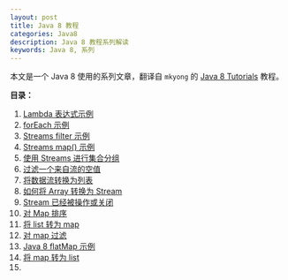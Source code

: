 ```yaml
---
layout: post
title: Java 8 教程
categories: Java8
description: Java 8 教程系列解读
keywords: Java 8, 系列
---
```


本文是一个 Java 8 使用的系列文章，翻译自 `mkyong` 的 [Java 8 Tutorials](https://www.mkyong.com/tutorials/java-8-tutorials/) 教程。

**目录：**
1. [Lambda 表达式示例](http://zhangjinmiao.github.io/java8/2019/08/01/Java-8-Lambda-%E8%A1%A8%E8%BE%BE%E5%BC%8F%E6%AF%94%E8%BE%83%E5%99%A8%E4%BD%BF%E7%94%A8.html)
2. [forEach 示例](http://zhangjinmiao.github.io/java8/2019/08/02/Java8-forEach-%E4%BD%BF%E7%94%A8.html)
3. [Streams filter 示例](http://zhangjinmiao.github.io/java8/2019/08/03/Java-8-Streams-filter-%E7%A4%BA%E4%BE%8B.html)
4. [Streams map() 示例](http://zhangjinmiao.github.io/java8/2019/08/04/Java-8-Streams-map-%E4%BD%BF%E7%94%A8.html)
5. [使用 Streams 进行集合分组](http://zhangjinmiao.github.io/java8/2019/08/05/Java-8-Stream-Collectors-%E5%88%86%E7%BB%84-%E7%BB%9F%E8%AE%A1%E7%AD%89%E6%93%8D%E4%BD%9C.html)
6. [过滤一个来自流的空值](http://zhangjinmiao.github.io/java8/2019/08/06/Java-8-Stream-%E8%BF%87%E6%BB%A4%E7%A9%BA%E5%80%BC.html)
7. [将数据流转换为列表](http://zhangjinmiao.github.io/java8/2019/08/07/Java-8-%E5%B0%86%E6%95%B0%E6%8D%AE%E6%B5%81%E8%BD%AC%E6%8D%A2%E4%B8%BA%E5%88%97%E8%A1%A8.html)
8. [如何将 Array 转换为 Stream](http://zhangjinmiao.github.io/java8/2019/08/08/Java-8-%E5%A6%82%E4%BD%95%E5%B0%86-Array-%E8%BD%AC%E6%8D%A2%E4%B8%BA-Stream.html)
9. [Stream 已经被操作或关闭](http://zhangjinmiao.github.io/java8/2019/08/09/Java-8-Stream-%E5%B7%B2%E7%BB%8F%E8%A2%AB%E6%93%8D%E4%BD%9C%E6%88%96%E5%85%B3%E9%97%AD.html)
10. [对 Map 排序](http://zhangjinmiao.github.io/java8/2019/08/10/Java-8-%E5%AF%B9-Map-%E6%8E%92%E5%BA%8F.html)
11. [将 list 转为 map](http://www.mminn.xyz/java8/2019/08/11/Java-8-%E5%B0%86-list-%E8%BD%AC%E4%B8%BA-map.html)
12. [对 map 过滤](http://www.mminn.xyz/java8/2019/08/12/Java-8-%E5%AF%B9-map-%E8%BF%87%E6%BB%A4.html)
13. [Java 8 flatMap 示例](http://www.mminn.xyz/java8/2019/08/13/Java-8-%E5%B0%86flatMap-%E7%A4%BA%E4%BE%8B.html)
14. [将 map 转为 list]()
15. []()

